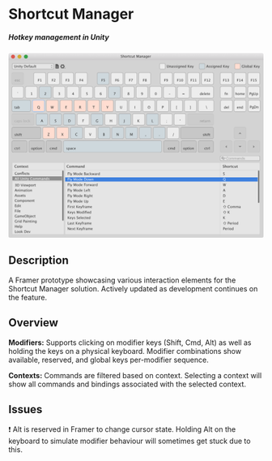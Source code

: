 # Shortcut Manager
##### Hotkey management in Unity

![ShortcutManager](https://github.com/shawnmcclelland/shortcut-manager/blob/master/ShortcutManager.png)

## Description
A Framer prototype showcasing various interaction elements for the Shortcut Manager solution. Actively updated as development continues on the feature.

## Overview
**Modifiers:** Supports clicking on modifier keys (Shift, Cmd, Alt) as well as holding the keys on a physical keyboard. Modifier combinations show available, reserved, and global keys per-modifier sequence.

**Contexts:** Commands are filtered based on context. Selecting a context will show all commands and bindings associated with the selected context.

## Issues
:exclamation: Alt is reserved in Framer to change cursor state. Holding Alt on the keyboard to simulate modifier behaviour will sometimes get stuck due to this.
